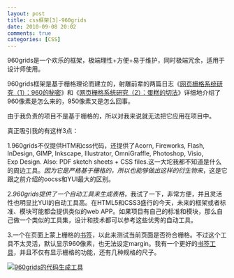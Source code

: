 ```yaml
---
layout: post
title: css框架[3]-960grids
date: 2010-09-08 20:02
comments: true
categories: [CSS]
---
```


960grids是一个欢乐的框架，极端理性+方便+易于维护，同时极端冗余，适用于设计师使用。

960grids框架是基于栅格理论而建立的，射雕前辈的两篇日志《[网页栅格系统研究（1）：960的秘密](http://lifesinger.org/blog/2008/10/grid-system-1/)》和《[网页栅格系统研究（2）：蛋糕的切法](http://lifesinger.org/blog/2008/10/grid-system-2/)》详细地介绍了960像素是怎么来的，950像素又是怎么回事。

由于我负责的项目不是基于栅格的，所以对我来说就无法把它应用在项目中。

真正吸引我的有这样3点：

1.960grids不仅提供HTM和css代码，还提供了Acorn, Fireworks, Flash, InDesign, GIMP, Inkscape, Illustrator, OmniGraffle, Photoshop, Visio, Exp Design. Also: PDF sketch sheets + CSS files.这一大坨我都不知道是什么的周边工具。_因为它是严格基于栅格的，所以也能够做出这样的衍生物来_，这是它跟之前介绍的oocss和YUI最大的区别。

2._960grids提供了一个自动工具来生成表格_，我试了一下，非常方便，并且灵活性也明显比YUI的自动工具高。在HTML5和CSS3盛行的今天，未来的框架或者标准、模块可能都会提供类似的web APP。如果项目有自己的标准和模块，那么自己做一个类似的工具集，设计和技术都可以参考这些优秀的自动工具。

3.一个在页面上蒙上栅格的[书签](http://gridder.andreehansson.se/)，以此来测试当前页面是否符合栅格。不过这个工具不太灵活，默认显示960像素，也无法设定margin。我有一个更好的[书签工具](http://www.sprymedia.co.uk/article/Design)，并且不仅有显示栅格的功能，还有几种规格的尺子。

[![960grids的代码生成工具](http://yuguo.us/files/2010/09/2010-9-8-17-32-50-copy.png "960grids的代码生成工具")](http://yuguo.us/files/2010/09/2010-9-8-17-32-50-copy.png)